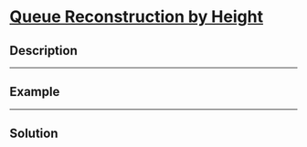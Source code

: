 # [Queue Reconstruction by Height](https://leetcode.com/problems/queue-reconstruction-by-height/)

## Description


---

## Example


---

## Solution
